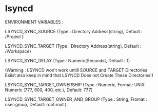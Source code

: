 # lsyncd
ENVIRONMENT VARIABLES : 

LSYNCD_SYNC_SOURCE (Type : Directory Address(string), Default : /Project )

LSYNCD_SYNC_TARGET (Type : Directory Address(string), Default : /Workspace)

LSYNCD_SYNC_DELAY (Type : Numeric(Seconds), Default : 1)

(Warning : LSYNCD won't work untill SOURCE and TARGET Directories Exiist also keep in mind that LSYNCD Does not Create These Directories!)

LSYNCD_SYNC_TARGET_OWNERSHIP (Type : Numeric, Format: UNIX Numeric (777, 600, 400, etc.), Default: 777)

LSYNCD_SYNC_TARGET_OWNER_AND_GROUP (Type : String, Fromat : user:group, Default: root:root  )

